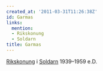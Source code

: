 ```yaml
---
created_at: '2011-03-31T11:26:38Z'
id: Garmas
links:
  mention:
  - Rikskonung
  - Soldarn
title: Garmas
---
```


[Rikskonung] i [Soldarn] 1939–1959 e.D.

  [Rikskonung]: Rikskonung
  [Soldarn]: Soldarn